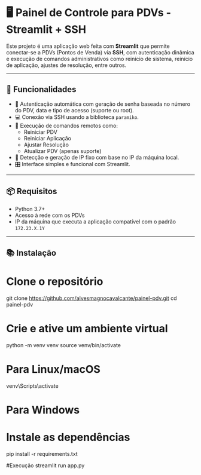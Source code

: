 # 🖥️ Painel de Controle para PDVs - Streamlit + SSH

Este projeto é uma aplicação web feita com **Streamlit** que permite conectar-se a PDVs (Pontos de Venda) via **SSH**, 
com autenticação dinâmica e execução de comandos administrativos como reinício de sistema, reinício de aplicação, ajustes de resolução, entre outros.

---

## 🚀 Funcionalidades

- 🔐 Autenticação automática com geração de senha baseada no número do PDV, data e tipo de acesso (suporte ou root).  
- 💻 Conexão via SSH usando a biblioteca `paramiko`.  
- 🔁 Execução de comandos remotos como:  
  - Reiniciar PDV  
  - Reiniciar Aplicação  
  - Ajustar Resolução  
  - Atualizar PDV (apenas suporte)  
- 🧠 Detecção e geração de IP fixo com base no IP da máquina local.  
- 🎛 Interface simples e funcional com Streamlit.  

---

## 📦 Requisitos

- Python 3.7+
- Acesso à rede com os PDVs
- IP da máquina que executa a aplicação compatível com o padrão `172.23.X.1Y`

---

## 📚 Instalação

# Clone o repositório
git clone https://github.com/alvesmagnocavalcante/painel-pdv.git
cd painel-pdv

# Crie e ative um ambiente virtual
python -m venv venv
source venv/bin/activate  
# Para Linux/macOS
venv\Scripts\activate     
# Para Windows

# Instale as dependências
pip install -r requirements.txt

#Execução
streamlit run app.py

